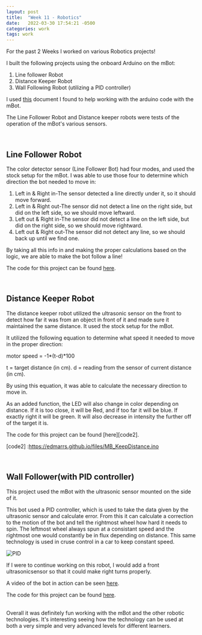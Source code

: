 ```yaml
---
layout: post
title:  "Week 11 - Robotics"
date:   2022-03-30 17:54:21 -0500
categories: work
tags: work
---
```


For the past 2 Weeks I worked on various Robotics projects!

I built the following projects using the onboard Arduino on the mBot:

1. Line follower Robot
2. Distance Keeper Robot
3. Wall Following Robot (utilizing a PID controller)

I used [this][mbotDoc] document I found to help working with the arduino code with the mBot.

[mbotDoc]: https://docs.google.com/document/d/16uXDUmgN_9jM2sp_KGJtZZfQTpQ2-PzLDtjUFla_FcA/edit#

The Line Follower Robot and Distance keeper robots were tests of the operation of the mBot's various sensors.

<br>

<h2> Line Follower Robot</h2>
The color detector sensor (Line Follower Bot) had four modes, and used the stock setup for the mBot. I was able to use those four to determine which direction the bot needed to move in:

1. Left in & Right in-The sensor detected a line directly under it, so it should move forward.
2. Left in & Right out-The sensor did not detect a line on the right side, but did on the left side, so we should move leftward.
3. Left out & Right in-The sensor did not detect a line on the left side, but did on the right side, so we should move rightward.
4. Left out & Right out-The sensor did not detect any line, so we should back up until we find one.

By taking all this info in and making the proper calculations based on the logic, we are able to make the bot follow a line!

The code for this project can be found [here][code1].

[code1]: https://edmarrs.github.io/files/MB_FollowLine.ino

<br>
<h2> Distance Keeper Robot</h2>
The distance keeper robot utilized the ultrasonic sensor on the front to detect how far it was from an object in front of it and made sure it maintained the same distance. It used the stock setup for the mBot.

It utilized the following equation to determine what speed it needed to move in the proper direction:

motor speed = -1*(t-d)*100

t = target distance (in cm).
d = reading from the sensor of current distance (in cm). 

By using this equation, it was able to calculate the necessary direction to move in.

As an added function, the LED will also change in color depending on distance. If it is too close, it will be Red, and if too far it will be blue. If exactly right it will be green. It will also decrease in intensity the further off of the target it is.

The code for this project can be found [here][code2].

[code2] :https://edmarrs.github.io/files/MB_KeepDistance.ino

<br>
<h2>Wall Follower(with PID controller)</h2>

This project used the mBot with the ultrasonic sensor mounted on the side of it.

This bot used a PID controller, which is used to take the data given by the ultrasonic sensor and calculate error. From this it can calculate a correction to the motion of the bot and tell the rightmost wheel how hard it needs to spin. The leftmost wheel always spun at a consistant speed and the rightmost one would constantly be in flux depending on distance. This same technology is used in cruse control in a car to keep constant speed.

![PID](https://edmarrs.github.io/images/PID.PNG)

If I were to continue working on this robot, I would add a front ultrasonicsensor so that it could make right turns properly.

A video of the bot in action can be seen [here][video].

[video]: https://drive.google.com/file/d/1NF47WjkomR1qyrbs2yKVwBqwaLZbAfBL/view?usp=sharing

The code for this project can be found [here][code3].

[code3]: https://edmarrs.github.io/files/MB_PID.ino

<br>
Overall it was definitely fun working with the mBot and the other robotic technologies. It's interesting seeing how the technology can be used at both a very simple and very advanced levels for different learners.


 










